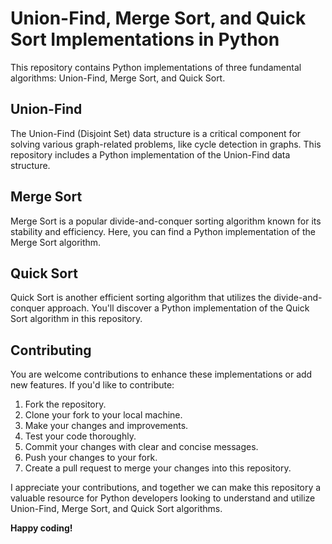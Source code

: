 # Union-Find, Merge Sort, and Quick Sort Implementations in Python

This repository contains Python implementations of three fundamental algorithms: Union-Find, Merge Sort, and Quick Sort. 



## Union-Find

The Union-Find (Disjoint Set) data structure is a critical component for solving various graph-related problems, like cycle detection in graphs. This repository includes a Python implementation of the Union-Find data structure.

## Merge Sort

Merge Sort is a popular divide-and-conquer sorting algorithm known for its stability and efficiency. Here, you can find a Python implementation of the Merge Sort algorithm.

## Quick Sort

Quick Sort is another efficient sorting algorithm that utilizes the divide-and-conquer approach. You'll discover a Python implementation of the Quick Sort algorithm in this repository.



## Contributing

You are welcome contributions to enhance these implementations or add new features. If you'd like to contribute:

1. Fork the repository.
2. Clone your fork to your local machine.
3. Make your changes and improvements.
4. Test your code thoroughly.
5. Commit your changes with clear and concise messages.
6. Push your changes to your fork.
7. Create a pull request to merge your changes into this repository.

I appreciate your contributions, and together we can make this repository a valuable resource for Python developers looking to understand and utilize Union-Find, Merge Sort, and Quick Sort algorithms.

**Happy coding!**
